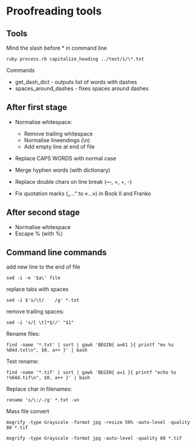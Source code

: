 # Proofreading tools

## Tools

Mind the slash before * in command line

    ruby process.rb capitalize_heading ../text/i/\*.txt

Commands

- get_dash_dict - outputs list of words with dashes
- spaces_around_dashes - fixes spaces around dashes

## After first stage

* Normalise whitespace:
    
    * Remove trailing whitespace
    * Normalise lineendings (\n)
    * Add empty line at end of file

* Replace CAPS WORDS with normal case
* Merge hyphen words (with dictionary)
* Replace double chars on line break (—, =, +, -)
* Fix quotation marks („…“ to «…») in Book II and Franko

## After second stage

* Normalise whitespace
* Escape % (with \%)

## Command line commands

add new line to the end of file

    sed -i -e '$a\' file

replace tabs with spaces

    sed -i $'s/\t/    /g' *.txt

remove trailing spaces:

    sed -i 's/[ \t]*$//' "$1"
    
Rename files:

    find -name '*.txt' | sort | gawk 'BEGIN{ a=61 }{ printf "mv %s %04d.txt\n", $0, a++ }' | bash

Test rename:

    find -name '*.tif' | sort | gawk 'BEGIN{ a=1 }{ printf "echo %s !%04d.tif\n", $0, a++ }' | bash 

Replace char in filenames:

    rename 's/\:/-/g' *.txt -vn

Mass file convert

    mogrify -type Grayscale -format jpg -resize 50% -auto-level -quality 80 *.tif

    mogrify -type Grayscale -format jpg -auto-level -quality 80 *.tif

